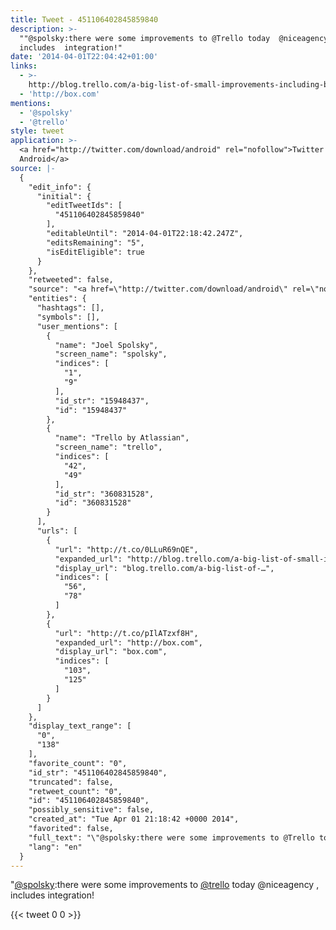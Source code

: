 ```yaml
---
title: Tweet - 451106402845859840
description: >-
  ""@spolsky:there were some improvements to @Trello today  @niceagency ,
  includes  integration!"
date: '2014-04-01T22:04:42+01:00'
links:
  - >-
    http://blog.trello.com/a-big-list-of-small-improvements-including-box-com-and-onedrive-integration-no-joke/
  - 'http://box.com'
mentions:
  - '@spolsky'
  - '@trello'
style: tweet
application: >-
  <a href="http://twitter.com/download/android" rel="nofollow">Twitter for
  Android</a>
source: |-
  {
    "edit_info": {
      "initial": {
        "editTweetIds": [
          "451106402845859840"
        ],
        "editableUntil": "2014-04-01T22:18:42.247Z",
        "editsRemaining": "5",
        "isEditEligible": true
      }
    },
    "retweeted": false,
    "source": "<a href=\"http://twitter.com/download/android\" rel=\"nofollow\">Twitter for Android</a>",
    "entities": {
      "hashtags": [],
      "symbols": [],
      "user_mentions": [
        {
          "name": "Joel Spolsky",
          "screen_name": "spolsky",
          "indices": [
            "1",
            "9"
          ],
          "id_str": "15948437",
          "id": "15948437"
        },
        {
          "name": "Trello by Atlassian",
          "screen_name": "trello",
          "indices": [
            "42",
            "49"
          ],
          "id_str": "360831528",
          "id": "360831528"
        }
      ],
      "urls": [
        {
          "url": "http://t.co/0LLuR69nQE",
          "expanded_url": "http://blog.trello.com/a-big-list-of-small-improvements-including-box-com-and-onedrive-integration-no-joke/",
          "display_url": "blog.trello.com/a-big-list-of-…",
          "indices": [
            "56",
            "78"
          ]
        },
        {
          "url": "http://t.co/pIlATzxf8H",
          "expanded_url": "http://box.com",
          "display_url": "box.com",
          "indices": [
            "103",
            "125"
          ]
        }
      ]
    },
    "display_text_range": [
      "0",
      "138"
    ],
    "favorite_count": "0",
    "id_str": "451106402845859840",
    "truncated": false,
    "retweet_count": "0",
    "id": "451106402845859840",
    "possibly_sensitive": false,
    "created_at": "Tue Apr 01 21:18:42 +0000 2014",
    "favorited": false,
    "full_text": "\"@spolsky:there were some improvements to @Trello today http://t.co/0LLuR69nQE\" @niceagency , includes http://t.co/pIlATzxf8H integration!",
    "lang": "en"
  }
---
```

"[@spolsky](https://twitter.com/@spolsky):there were some improvements to [@trello](https://twitter.com/@trello) today  @niceagency , includes  integration!
    
{{< tweet 0 0 >}}
    
